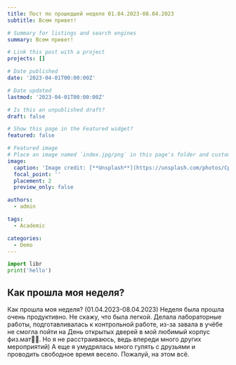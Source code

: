 ```yaml
---
title: Пост по прошедшей неделе 01.04.2023-08.04.2023
subtitle: Всем привет! 

# Summary for listings and search engines
summary: Всем привет! 

# Link this post with a project
projects: []

# Date published
date: '2023-04-01T00:00:00Z'

# Date updated
lastmod: '2023-04-01T00:00:00Z'

# Is this an unpublished draft?
draft: false

# Show this page in the Featured widget?
featured: false

# Featured image
# Place an image named `index.jpg/png` in this page's folder and customize its options here.
image:
  caption: 'Image credit: [**Unsplash**](https://unsplash.com/photos/CpkOjOcXdUY)'
  focal_point: ''
  placement: 2
  preview_only: false

authors:
  - admin

tags:
  - Academic

categories:
  - Demo
---
```


```python
import libr
print('hello')
```

## Как прошла моя неделя?
Как прошла моя неделя? (01.04.2023-08.04.2023)
Неделя была прошла очень продуктивно. Не скажу, что была легкой. Делала лабораторные работы, подготавливалась к контрольной работе, из-за завала в учёбе не смогла пойти на День открытых дверей в мой любимый корпус физ.мат🥹🤍. Но я не расстраиваюсь, ведь впереди много других мероприятий) А еще я умудрялась много гулять с друзьями и проводить свободное время весело. Пожалуй, на этом всё. 
